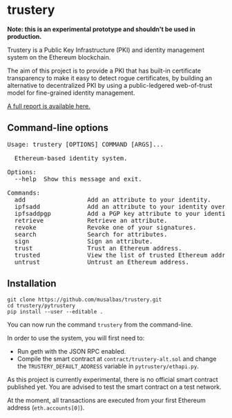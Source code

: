 # trustery
**Note: this is an experimental prototype and shouldn't be used in production.**

Trustery is a Public Key Infrastructure (PKI) and identity management system on the Ethereum blockchain.

The aim of this project is to provide a PKI that has built-in certificate transparency to make it easy to detect rogue certificates, by building an alternative to decentralized PKI by using a public-ledgered web-of-trust model for fine-grained identity management.

[A full report is available here.](https://github.com/musalbas/trustery-report/blob/master/Report.pdf)

## Command-line options
<pre>Usage: trustery [OPTIONS] COMMAND [ARGS]...

  Ethereum-based identity system.

Options:
  --help  Show this message and exit.

Commands:
  add                 Add an attribute to your identity.
  ipfsadd             Add an attribute to your identity over IPFS.
  ipfsaddpgp          Add a PGP key attribute to your identity over IPFS.
  retrieve            Retrieve an attribute.
  revoke              Revoke one of your signatures.
  search              Search for attributes.
  sign                Sign an attribute.
  trust               Trust an Ethereum address.
  trusted             View the list of trusted Ethereum addresses.
  untrust             Untrust an Ethereum address.
</pre>

## Installation
```
git clone https://github.com/musalbas/trustery.git
cd trustery/pytrustery
pip install --user --editable .
```

You can now run the command `trustery` from the command-line.

In order to use the system, you will first need to:
* Run geth with the JSON RPC enabled.
* Compile the smart contract at `contract/trustery-alt.sol` and change the `TRUSTERY_DEFAULT_ADDRESS` variable in `pytrustery/ethapi.py`.

As this project is currently experimental, there is no official smart contract published yet. You are advised to test the smart contract on a test network.

At the moment, all transactions are executed from your first Ethereum address (`eth.accounts[0]`).
